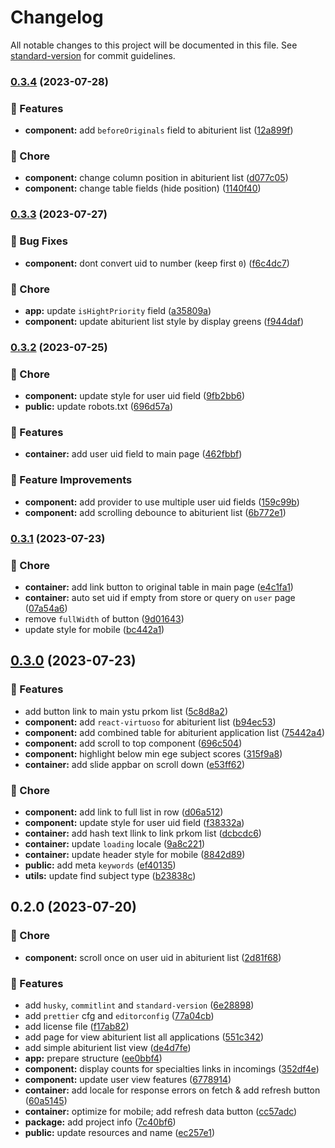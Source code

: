 # Changelog

All notable changes to this project will be documented in this file. See [standard-version](https://github.com/conventional-changelog/standard-version) for commit guidelines.

### [0.3.4](https://github.com/YSTUty/ystuty-prkom-web/compare/v0.3.3...v0.3.4) (2023-07-28)


### 🚀 Features

* **component:** add `beforeOriginals` field to abiturient list ([12a899f](https://github.com/YSTUty/ystuty-prkom-web/commit/12a899f148cc1f8aa59544267ff369e528587c72))


### 🧹 Chore

* **component:** change column position in abiturient list ([d077c05](https://github.com/YSTUty/ystuty-prkom-web/commit/d077c05164a276012dedf3398021b89f5eba6fe2))
* **component:** change table fields (hide position) ([1140f40](https://github.com/YSTUty/ystuty-prkom-web/commit/1140f4066c7d4562f3278621e8e3cc0b00672fc5))

### [0.3.3](https://github.com/YSTUty/ystuty-prkom-web/compare/v0.3.2...v0.3.3) (2023-07-27)


### 🐛 Bug Fixes

* **component:** dont convert uid to number (keep first `0`) ([f6c4dc7](https://github.com/YSTUty/ystuty-prkom-web/commit/f6c4dc7de603515c7f56636e6f3748ec408d64f9))


### 🧹 Chore

* **app:** update `isHightPriority` field ([a35809a](https://github.com/YSTUty/ystuty-prkom-web/commit/a35809a6415957ec39a8d919c2ccd3ecf32b8760))
* **component:** update abiturient list style by display greens ([f944daf](https://github.com/YSTUty/ystuty-prkom-web/commit/f944dafc475efdbdab7c2c2b162bf6ec40e237eb))

### [0.3.2](https://github.com/YSTUty/ystuty-prkom-web/compare/v0.3.1...v0.3.2) (2023-07-25)


### 🧹 Chore

* **component:** update style for user uid field ([9fb2bb6](https://github.com/YSTUty/ystuty-prkom-web/commit/9fb2bb61a62b54dec1b46e1d0d9b5348be0674bb))
* **public:** update robots.txt ([696d57a](https://github.com/YSTUty/ystuty-prkom-web/commit/696d57abf2443c3db8dd74ed4d2fa194284b47ff))


### 🚀 Features

* **container:** add user uid field to main page ([462fbbf](https://github.com/YSTUty/ystuty-prkom-web/commit/462fbbfd4a331d249f3dc1631e51358fe2454853))


### 🌟 Feature Improvements

* **component:** add provider to use multiple user uid fields ([159c99b](https://github.com/YSTUty/ystuty-prkom-web/commit/159c99ba89034d12ee236884feaf31b98ef90b70))
* **component:** add scrolling debounce to abiturient list ([6b772e1](https://github.com/YSTUty/ystuty-prkom-web/commit/6b772e157810cf096e40a01015bc6d7777a12a07))

### [0.3.1](https://github.com/YSTUty/ystuty-prkom-web/compare/v0.3.0...v0.3.1) (2023-07-23)


### 🧹 Chore

* **container:** add link button to original table in main page ([e4c1fa1](https://github.com/YSTUty/ystuty-prkom-web/commit/e4c1fa1449428ca69573498c26f7fed6fe612348))
* **container:** auto set uid if empty from store or query on `user` page ([07a54a6](https://github.com/YSTUty/ystuty-prkom-web/commit/07a54a63a5bd29338d690cdfaedfb8c7fa8b542a))
* remove `fullWidth` of button ([9d01643](https://github.com/YSTUty/ystuty-prkom-web/commit/9d0164376a32bc10b2fe248956d75accb2ee5834))
* update style for mobile ([bc442a1](https://github.com/YSTUty/ystuty-prkom-web/commit/bc442a134eec4ce1ffb015a766eec2e1e59e8d35))

## [0.3.0](https://github.com/YSTUty/ystuty-prkom-web/compare/v0.2.0...v0.3.0) (2023-07-23)


### 🚀 Features

* add button link to main ystu prkom list ([5c8d8a2](https://github.com/YSTUty/ystuty-prkom-web/commit/5c8d8a2b7dfe65b5b4b6117a6af77ba5a21c9e31))
* **component:** add `react-virtuoso` for abiturient list ([b94ec53](https://github.com/YSTUty/ystuty-prkom-web/commit/b94ec539242f0005ad7d2a1727eeef71b773fb86))
* **component:** add combined table for abiturient application list ([75442a4](https://github.com/YSTUty/ystuty-prkom-web/commit/75442a44852e837180eec4a9179dd3d90d34952a))
* **component:** add scroll to top component ([696c504](https://github.com/YSTUty/ystuty-prkom-web/commit/696c504a06ce7e6649a5062e7b8347078fd06c62))
* **component:** highlight below min ege subject scores ([315f9a8](https://github.com/YSTUty/ystuty-prkom-web/commit/315f9a87838552f1ee57c513c9422b56803ec8a4))
* **container:** add slide appbar on scroll down ([e53ff62](https://github.com/YSTUty/ystuty-prkom-web/commit/e53ff6205cf91d74f63020c1a24e820175c23f9d))


### 🧹 Chore

* **component:** add link to full list in row ([d06a512](https://github.com/YSTUty/ystuty-prkom-web/commit/d06a5124375deed7cce7244d2b0c11c48e634ec6))
* **component:** update style for user uid field ([f38332a](https://github.com/YSTUty/ystuty-prkom-web/commit/f38332ac8d11dc689cde89bc0fff977a8ceb95b3))
* **container:** add hash text llink to link prkom list ([dcbcdc6](https://github.com/YSTUty/ystuty-prkom-web/commit/dcbcdc645dd72c3eaa4fb86b11ec4effc4b85689))
* **container:** update `loading` locale ([9a8c221](https://github.com/YSTUty/ystuty-prkom-web/commit/9a8c221989ad570e00e1583d33909c1ca7ff4532))
* **container:** update header style for mobile ([8842d89](https://github.com/YSTUty/ystuty-prkom-web/commit/8842d893af761cdc8aed0cc6f14eece76b1181ce))
* **public:** add meta `keywords` ([ef40135](https://github.com/YSTUty/ystuty-prkom-web/commit/ef401351495561041a26387b55c87702765c5665))
* **utils:** update find subject type ([b23838c](https://github.com/YSTUty/ystuty-prkom-web/commit/b23838cfa2cab50630dc39527fcd6ba40bbfb8be))

## 0.2.0 (2023-07-20)


### 🧹 Chore

* **component:** scroll once on user uid in abiturient list ([2d81f68](https://github.com/YSTUty/ystuty-prkom-web/commit/2d81f687738bdc57f2745dfffeb48025fd8e806d))


### 🚀 Features

* add `husky`, `commitlint` and `standard-version` ([6e28898](https://github.com/YSTUty/ystuty-prkom-web/commit/6e28898eb544899f569d97aaa1158578a62b38f0))
* add `prettier` cfg and `editorconfig` ([77a04cb](https://github.com/YSTUty/ystuty-prkom-web/commit/77a04cb8e784b3df276486dd5e2ecb69809b5cf7))
* add license file ([f17ab82](https://github.com/YSTUty/ystuty-prkom-web/commit/f17ab82056a5e279adaccae63b74f3127a6a76f7))
* add page for view abiturient list all applications ([551c342](https://github.com/YSTUty/ystuty-prkom-web/commit/551c3422ac5f91a7dfc4f76c30ff2e6591a5fd4c))
* add simple abiturient list view ([de4d7fe](https://github.com/YSTUty/ystuty-prkom-web/commit/de4d7fecaff0fa8f64d602c3755593d336271f07))
* **app:** prepare structure ([ee0bbf4](https://github.com/YSTUty/ystuty-prkom-web/commit/ee0bbf43e7c43398ab9c14cd86a35c58a3a0375f))
* **component:** display counts for specialties links in incomings ([352df4e](https://github.com/YSTUty/ystuty-prkom-web/commit/352df4e692ac52b04f48ea4a2db1b6cc5aac248e))
* **component:** update user view features ([6778914](https://github.com/YSTUty/ystuty-prkom-web/commit/6778914b68e494505efec1c014fdaf85e361d117))
* **container:** add locale for response errors on fetch & add refresh button ([60a5145](https://github.com/YSTUty/ystuty-prkom-web/commit/60a5145feadab101a6eddc3643db3dca54237e5f))
* **container:** optimize for mobile; add refresh data button ([cc57adc](https://github.com/YSTUty/ystuty-prkom-web/commit/cc57adc0c6a67733a9a2de56ff1a7974ecd80229))
* **package:** add project info ([7c40bf6](https://github.com/YSTUty/ystuty-prkom-web/commit/7c40bf6585624e2fe664a29ac3c9d619247e0ee4))
* **public:** update resources and name ([ec257e1](https://github.com/YSTUty/ystuty-prkom-web/commit/ec257e1f5d394d635c6f8d75d21613d664464d57))
